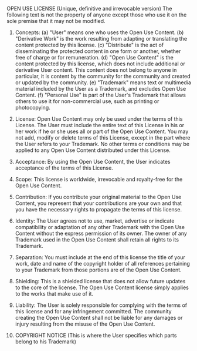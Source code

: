 OPEN USE LICENSE (Unique, definitive and irrevocable version)
The following text is not the property of anyone except those who use it on the sole premise that it may not be modified.

1. Concepts:
(a) "User" means one who uses the Open Use Content.
(b) "Derivative Work" is the work resulting from adapting or translating the content protected by this license.
(c) "Distribute" is the act of disseminating the protected content in one form or another, whether free of charge or for remuneration.
(d) "Open Use Content" is the content protected by this license, which does not include additional or derivative User content. This content does not belong to anyone in particular, it is content by the community for the community and created or updated by the community.
(e) "Trademark" means text or multimedia material included by the User as a Trademark, and excludes Open Use Content.
(f) "Personal Use" is part of the User's Trademark that allows others to use it for non-commercial use, such as printing or photocopying.

2. License:
Open Use Content may only be used under the terms of this License. The User must include the entire text of this License in his or her work if he or she uses all or part of the Open Use Content. You may not add, modify or delete terms of this License, except in the part where the User refers to your Trademark. No other terms or conditions may be applied to any Open Use Content distributed under this License.

3. Acceptance:
By using the Open Use Content, the User indicates acceptance of the terms of this License.

4. Scope:
This license is worldwide, irrevocable and royalty-free for the Open Use Content.

5. Contribution:
If you contribute your original material to the Open Use Content, you represent that your contributions are your own and that you have the necessary rights to propagate the terms of this license.

6. Identity:
The User agrees not to use, market, advertise or indicate compatibility or adaptation of any other Trademark with the Open Use Content without the express permission of its owner. The owner of any Trademark used in the Open Use Content shall retain all rights to its Trademark.

7. Separation:
You must include at the end of this license the title of your work, date and name of the copyright holder of all references pertaining to your Trademark from those portions are of the Open Use Content.

8. Shielding:
This is a shielded license that does not allow future updates to the core of the license. The Open Use Content license simply applies to the works that make use of it.

9. Liability:
The User is solely responsible for complying with the terms of this license and for any infringement committed. The community creating the Open Use Content shall not be liable for any damages or injury resulting from the misuse of the Open Use Content.

10. COPYRIGHT NOTICE (This is where the User specifies which parts belong to his Trademark)